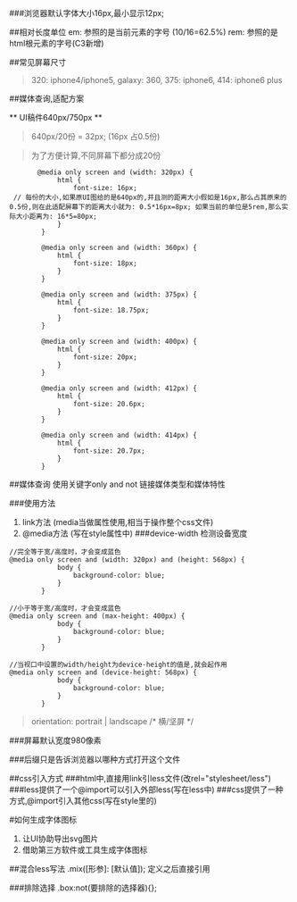 ###浏览器默认字体大小16px,最小显示12px;

##相对长度单位
em: 参照的是当前元素的字号 (10/16=62.5%)
rem: 参照的是html根元素的字号(C3新增)

##常见屏幕尺寸
> 320: iphone4/iphone5, galaxy: 360, 375: iphone6, 414: iphone6 plus

##媒体查询,适配方案

** UI稿件640px/750px **
> 640px/20份 = 32px; (16px 占0.5份)

>为了方便计算,不同屏幕下都分成20份

```
       @media only screen and (width: 320px) {
			html {
				font-size: 16px; // 每份的大小,如果原UI图给的是640px的,并且测的距离大小假如是16px,那么占其原来的0.5份,则在此适配屏幕下的距离大小就为: 0.5*16px=8px; 如果当前的单位是5rem,那么实际大小距离为: 16*5=80px;
			}
		}

		@media only screen and (width: 360px) {
			html {
				font-size: 18px;
			}
		}

		@media only screen and (width: 375px) {
			html {
				font-size: 18.75px;
			}
		}

		@media only screen and (width: 400px) {
			html {
				font-size: 20px;
			}
		}

		@media only screen and (width: 412px) {
			html {
				font-size: 20.6px;
			}
		}

		@media only screen and (width: 414px) {
			html {
				font-size: 20.7px;
			}
		}
```



##媒体查询
使用关键字only and not  链接媒体类型和媒体特性

###使用方法
1. link方法  (media当做属性使用,相当于操作整个css文件)
2. @media方法  (写在style属性中)
###device-width  检测设备宽度

```
//完全等于宽/高度时，才会变成蓝色
@media only screen and (width: 320px) and (height: 568px) {
			body {
				background-color: blue;
			}
		}
```

```
//小于等于宽/高度时，才会变成蓝色
@media only screen and (max-height: 400px) {
			body {
				background-color: blue;
			}
		}
```

```
//当视口中设置的width/height为device-height的值是,就会起作用
@media only screen and (device-height: 568px) {
			body {
				background-color: blue;
			}
		}
```

> orientation: portrait | landscape 
		/* 横/坚屏 */


###屏幕默认宽度980像素

###后缀只是告诉浏览器以哪种方式打开这个文件

##css引入方式
###html中,直接用link引less文件(改rel="stylesheet/less")
###less提供了一个@import可以引入外部less(写在less中)
###css提供了一种方式,@import引入其他css(写在style里的)

#如何生成字体图标
1. 让UI协助导出svg图片
2. 借助第三方软件或工具生成字体图标

##混合less写法
.mix([形参]: [默认值]);  定义之后直接引用

###排除选择  .box:not(要排除的选择器){};














